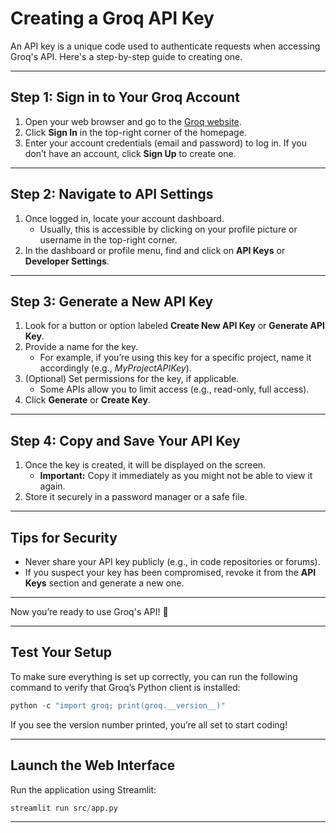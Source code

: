 
# Creating a Groq API Key

An API key is a unique code used to authenticate requests when accessing Groq's API. Here's a step-by-step guide to creating one.

---

## Step 1: Sign in to Your Groq Account
1. Open your web browser and go to the [Groq website](https://www.groq.com).
2. Click **Sign In** in the top-right corner of the homepage.
3. Enter your account credentials (email and password) to log in. If you don’t have an account, click **Sign Up** to create one.

---

## Step 2: Navigate to API Settings
1. Once logged in, locate your account dashboard.  
   - Usually, this is accessible by clicking on your profile picture or username in the top-right corner.
2. In the dashboard or profile menu, find and click on **API Keys** or **Developer Settings**.

---

## Step 3: Generate a New API Key
1. Look for a button or option labeled **Create New API Key** or **Generate API Key**.
2. Provide a name for the key.  
   - For example, if you’re using this key for a specific project, name it accordingly (e.g., *MyProjectAPIKey*).  
3. (Optional) Set permissions for the key, if applicable.  
   - Some APIs allow you to limit access (e.g., read-only, full access).  
4. Click **Generate** or **Create Key**.

---

## Step 4: Copy and Save Your API Key
1. Once the key is created, it will be displayed on the screen.  
   - **Important:** Copy it immediately as you might not be able to view it again.  
2. Store it securely in a password manager or a safe file.

---

## Tips for Security
- Never share your API key publicly (e.g., in code repositories or forums).  
- If you suspect your key has been compromised, revoke it from the **API Keys** section and generate a new one.

---

Now you’re ready to use Groq's API! 🎉

---

## **Test Your Setup**

To make sure everything is set up correctly, you can run the following command to verify that Groq’s Python client is installed:
```python
python -c "import groq; print(groq.__version__)"
```
If you see the version number printed, you’re all set to start coding!

---

## **Launch the Web Interface**

Run the application using Streamlit:
```python
streamlit run src/app.py
```

---
